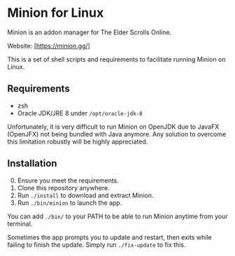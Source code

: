 # Minion for Linux

Minion is an addon manager for The Elder Scrolls Online.

Website: [https://minion.gg/]

This is a set of shell scripts and requirements to facilitate running Minion
on Linux.

## Requirements

- zsh
- Oracle JDK/JRE 8 under `/opt/oracle-jdk-8`

Unfortunately, it is very difficult to run Minion on OpenJDK due to JavaFX (OpenJFX)
not being bundled with Java anymore. Any solution to overcome this limitation robustly
will be highly appreciated.

## Installation

0. Ensure you meet the requirements.
1. Clone this repository anywhere.
2. Run `./install` to download and extract Minion.
3. Run `./bin/minion` to launch the app.

You can add `./bin/` to your PATH to be able to run Minion anytime from your terminal.

Sometimes the app prompts you to update and restart, then exits while failing to
finish the update. Simply run `./fix-update` to fix this.

